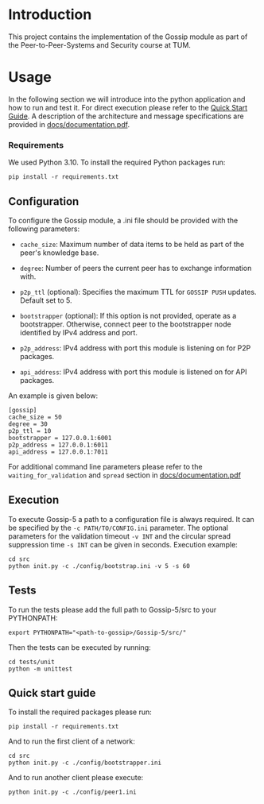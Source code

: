 # Introduction

This project contains the implementation of the Gossip module as part of the Peer-to-Peer-Systems and Security course at TUM.

# Usage

In the following section we will introduce into the python application
and how to run and test it. For direct execution please refer to the
[Quick Start Guide](#quick-start-guide).
A description of the architecture and message specifications are provided in [docs/documentation.pdf](docs/documentation.pdf).

### Requirements

We used Python 3.10. To install the required Python packages run:

``` {.Bash language="Bash"}
pip install -r requirements.txt
```

## Configuration

To configure the Gossip module, a .ini file should be provided with the
following parameters:

-   `cache_size`: Maximum number of data items to be held as part of the
    peer's knowledge base.

-   `degree`: Number of peers the current peer has to exchange
    information with.

-   `p2p_ttl` (optional): Specifies the maximum TTL for
    `GOSSIP PUSH` updates. Default set to 5.

-   `bootstrapper` (optional): If this option is not provided, operate
    as a bootstrapper. Otherwise, connect peer to the bootstrapper node
    identified by IPv4 address and port.

-   `p2p_address`: IPv4 address with port this module is listening on
    for P2P packages.

-   `api_address`: IPv4 address with port this module is listened on for API packages.

An example is given below:

``` {.Ini language="Ini"}
[gossip]
cache_size = 50
degree = 30
p2p_ttl = 10
bootstrapper = 127.0.0.1:6001
p2p_address = 127.0.0.1:6011
api_address = 127.0.0.1:7011
```

For additional command line parameters please refer to
the `waiting_for_validation` and `spread` section in [docs/documentation.pdf](docs/documentation.pdf)

## Execution

To execute Gossip-5 a path to a configuration file is always required.
It can be specified by the `-c PATH/TO/CONFIG.ini` parameter. The
optional parameters for the validation timeout `-v INT` and the circular
spread suppression time `-s INT` can be given in seconds. Execution example:

``` {.Bash language="Bash"}
cd src
python init.py -c ./config/bootstrap.ini -v 5 -s 60
```

## Tests

To run the tests please add the full path to Gossip-5/src to your
PYTHONPATH:

``` {.Bash language="Bash"}
export PYTHONPATH="<path-to-gossip>/Gossip-5/src/"
```

Then the tests can be executed by running:

``` {.Bash language="Bash"}
cd tests/unit
python -m unittest
```

## Quick start guide

To install the required packages please run:

``` {.Bash language="Bash"}
pip install -r requirements.txt
```

And to run the first client of a network:

``` {.Bash language="Bash"}
cd src
python init.py -c ./config/bootstrapper.ini
```

And to run another client please execute:

``` {.Bash language="Bash"}
python init.py -c ./config/peer1.ini
```
